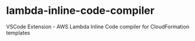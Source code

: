 # lambda-inline-code-compiler
VSCode Extension - AWS Lambda Inline Code compiler for CloudFormation templates
